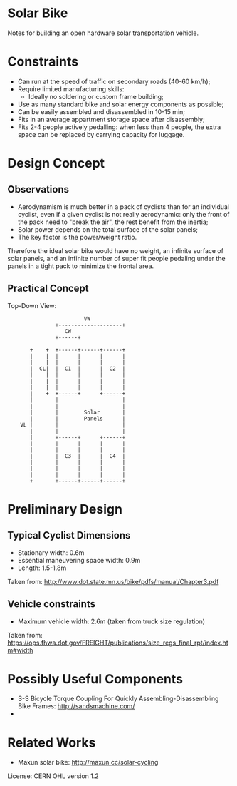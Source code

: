 # Solar Bike

Notes for building an open hardware solar transportation vehicle.

# Constraints

* Can run at the speed of traffic on secondary roads (40-60 km/h);
* Require limited manufacturing skills:
  * Ideally no soldering or custom frame building;
* Use as many standard bike and solar energy components as possible;
* Can be easily assembled and disassembled in 10-15 min;
* Fits in an average appartment storage space after disassembly;
* Fits 2-4 people actively pedalling: when less than 4 people, the extra space can be replaced by carrying capacity for luggage. 

# Design Concept

## Observations

* Aerodynamism is much better in a pack of cyclists than for an individual cyclist, even if a given cyclist is not really aerodynamic: only the front of the pack need to "break the air", the rest benefit from the inertia;
* Solar power depends on the total surface of the solar panels;
* The key factor is the power/weight ratio.

Therefore the ideal solar bike would have no weight, an infinite surface of solar panels, and an infinite number of super fit people pedaling under the panels in a tight pack to minimize the frontal area.


## Practical Concept

Top-Down View:

````
                        VW
               +--------------------+
                  CW
               +------+

       +    +  +------+------+------+
       |    |  |      |      |      |
       |    |  |      |      |      |
       |  CL|  |  C1  |      |  C2  |
       |    |  |      |      |      |
       |    |  |      |      |      |
       |    |  |      |      |      |
       |    +  +------+      +------+
       |       |                    |
       |       |                    |
       |       |        Solar       |
       |       |        Panels      |
    VL |       |                    |
       |       |                    |
       |       +------+      +------+
       |       |      |      |      |
       |       |      |      |      |
       |       |  C3  |      |  C4  |
       |       |      |      |      |
       |       |      |      |      |
       |       |      |      |      |
       +       +------+------+------+
````



# Preliminary Design

## Typical Cyclist Dimensions

* Stationary width: 0.6m 
* Essential maneuvering space width: 0.9m
* Length: 1.5-1.8m

Taken from: http://www.dot.state.mn.us/bike/pdfs/manual/Chapter3.pdf

## Vehicle constraints

* Maximum vehicle width: 2.6m (taken from truck size regulation)

Taken from: https://ops.fhwa.dot.gov/FREIGHT/publications/size_regs_final_rpt/index.htm#width


# Possibly Useful Components

* S-S Bicycle Torque Coupling For Quickly Assembling-Disassembling Bike Frames: http://sandsmachine.com/
* 

# Related Works

* Maxun solar bike: http://maxun.cc/solar-cycling


License: CERN OHL version 1.2
